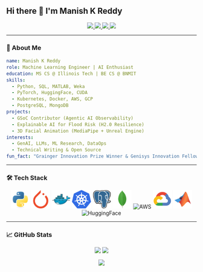 ## Hi there 👋 I'm Manish K Reddy

<p align="center">
  <a href="mailto:kreddy.manish@gmail.com">
    <img src="https://img.shields.io/badge/Email-D14836?style=for-the-badge&logo=gmail&logoColor=white"/>
  </a>
  <a href="https://manishkreddy.com">
    <img src="https://img.shields.io/badge/Website-000000?style=for-the-badge&logo=About.me&logoColor=white"/>
  </a>
  <a href="https://www.linkedin.com/in/manishkreddy">
    <img src="https://img.shields.io/badge/LinkedIn-0077B5?style=for-the-badge&logo=linkedin&logoColor=white"/>
  </a>
  <a href="https://www.kaggle.com/manishkreddy">
    <img src="https://img.shields.io/badge/Kaggle-20BEFF?style=for-the-badge&logo=kaggle&logoColor=white"/>
  </a>
</p>

---

### 🚀 About Me
```yaml
name: Manish K Reddy
role: Machine Learning Engineer | AI Enthusiast
education: MS CS @ Illinois Tech | BE CS @ BNMIT
skills:
  - Python, SQL, MATLAB, Weka
  - PyTorch, HuggingFace, CUDA
  - Kubernetes, Docker, AWS, GCP
  - PostgreSQL, MongoDB
projects:
  - GSoC Contributor (Agentic AI Observability)
  - Explainable AI for Flood Risk (H2.0 Resilience)
  - 3D Facial Animation (MediaPipe + Unreal Engine)
interests:
  - GenAI, LLMs, ML Research, DataOps
  - Technical Writing & Open Source
fun_fact: "Grainger Innovation Prize Winner & Genisys Innovation Fellow"
```

---

### 🛠️ Tech Stack

<p align="center">
  <img src="https://raw.githubusercontent.com/devicons/devicon/master/icons/python/python-original.svg" width="50" alt="Python"/>
  <img src="https://raw.githubusercontent.com/devicons/devicon/master/icons/pytorch/pytorch-original.svg" width="50" alt="PyTorch"/>
  <img src="https://raw.githubusercontent.com/devicons/devicon/master/icons/docker/docker-original.svg" width="50" alt="Docker"/>
  <img src="https://raw.githubusercontent.com/devicons/devicon/master/icons/kubernetes/kubernetes-original.svg" width="50" alt="Kubernetes"/>
  <img src="https://raw.githubusercontent.com/devicons/devicon/master/icons/postgresql/postgresql-original.svg" width="50" alt="PostgreSQL"/>
  <img src="https://raw.githubusercontent.com/devicons/devicon/master/icons/mongodb/mongodb-original.svg" width="50" alt="MongoDB"/>
  <img src="(https://cdn.jsdelivr.net/gh/devicons/devicon/icons/amazonwebservices/amazonwebservices-original-wordmark.svg)" width="50" alt="AWS"/>
  <img src="https://raw.githubusercontent.com/devicons/devicon/master/icons/googlecloud/googlecloud-original.svg" width="50" alt="GCP"/>
  <img src="https://raw.githubusercontent.com/devicons/devicon/master/icons/matlab/matlab-original.svg" width="50" alt="MATLAB"/>

  <img src="https://huggingface.co/front/assets/huggingface_logo.svg" width="50" alt="HuggingFace"/>

</p>

---

### 📈 GitHub Stats

<p align="center">
  <img src="https://github-readme-stats.vercel.app/api?username=kredd10&show_icons=true&theme=radical" height="160"/>
  <img src="https://github-readme-stats.vercel.app/api/top-langs/?username=kredd10&layout=compact&theme=radical" height="160"/>
</p>
<p align="center">
  <img src="https://capsule-render.vercel.app/api?section=footer&type=waving&color=gradient&height=100"/>
</p>
